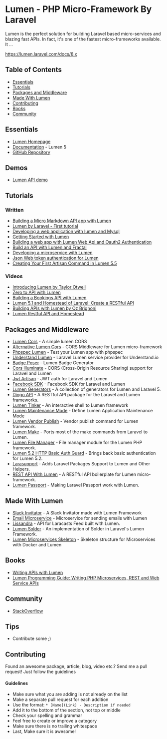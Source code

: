# Lumen - PHP Micro-Framework By Laravel

Lumen is the perfect solution for building Laravel based micro-services and blazing fast APIs. In fact, it's one of the fastest micro-frameworks available. It ...


https://lumen.laravel.com/docs/8.x

 
[](#table-of-contents)Table of Contents
---------------------------------------

*   [Essentials](#essentials)
*   [Tutorials](#tutorials)
*   [Packages and Middleware](#packages-and-middleware)
*   [Made With Lumen](#made-with-lumen)
*   [Contributing](#contributing)
*   [Books](#books)
*   [Community](#community)

[](#essentials)Essentials
-------------------------

*   [Lumen Homepage](https://lumen.laravel.com/)
*   [Documentation](https://lumen.laravel.com/docs/5.2) - Lumen 5
*   [GitHub Repository](https://github.com/laravel/lumen)

[](#demos)Demos
---------------

*   [Lumen API demo](https://github.com/liyu001989/lumen-api-demo)

[](#tutorials)Tutorials
-----------------------

### [](#written)Written

*   [Building a Micro Markdown API app with Lumen](http://www.sitepoint.com/building-micro-markdown-api-app-lumen/)
*   [Lumen by Laravel - First tutorial](https://www.codetutorial.io/lumen-first-tutorial/)
*   [Developing a web application with lumen and Mysql](http://loige.co/developing-a-web-application-with-lumen-and-mysql/)
*   [Getting Started with Lumen](http://wern-ancheta.com/blog/2015/05/09/getting-started-with-lumen/)
*   [Building a web app with Lumen Web Api and Oauth2 Authentication](http://esbenp.github.io/2015/05/26/lumen-web-api-oauth-2-authentication/)
*   [Build an API with Lumen and Fractal](http://laravelista.com/build-an-api-with-lumen-and-fractal/)
*   [Developing a microservice with Lumen](http://goodheads.io/2015/06/19/developing-a-micro-service-with-lumen/)
*   [Json Web token authentication for Lumen](https://laravelista.com/posts/json-web-token-authentication-for-lumen)
*   [Creating Your First Artisan Command in Lumen 5.5](https://www.codementor.io/seyiadeleke42/creating-your-first-artisan-command-in-lumen-5-5-cvi59gmgl)

### [](#videos)Videos

*   [Introducing Lumen by Taylor Otwell](https://laracasts.com/lessons/introducing-lumen)
*   [Zero to API with Lumen](https://www.youtube.com/watch?v=ZetUes4lygA)
*   [Building a Bookings API with Lumen](https://www.youtube.com/watch?v=oENnw5BxKvA)
*   [Lumen 5.1 and Homestead of Laravel: Create a RESTful API](https://www.youtube.com/watch?v=BV7rmvPJZQk)
*   [Building APIs with Lumen by Oz Brignoni](https://www.youtube.com/watch?v=br2O_WDXaKk)
*   [Lumen Restful API and Homestead](https://www.udemy.com/lumen-restful-api-and-homestead-for-lumen-by-laravel-and-php/)

[](#packages-and-middleware)Packages and Middleware
---------------------------------------------------

*   [Lumen Cors](https://github.com/vluzrmos/lumen-cors) - A simple lumen CORS
*   [Alternative Lumen Cors](https://github.com/palanik/lumen-cors) - CORS Middleware for Lumen micro-framework
*   [Phpspec Lumen](https://github.com/pmartelletti/phpspec-lumen) - Test your Lumen app with phpspec
*   [Understand Lumen](https://github.com/understand/understand-lumen) - Laravel Lumen service provider for Understand.io
*   [Badge Poser](https://github.com/vluzrmos/laravel-badge-poser) - Lumen Badge Generator
*   [Cors Illuminate](https://github.com/neomerx/cors-illuminate) - CORS (Cross-Origin Resource Sharing) support for Laravel and Lumen
*   [Jwt Artisan](https://github.com/generationtux/jwt-artisan) - JWT auth for Laravel and Lumen
*   [Facebook SDK](https://github.com/SammyK/LaravelFacebookSdk) - Facebook SDK for Laravel and Lumen
*   [Lumen Generators](https://github.com/webNeat/lumen-generators) - A collection of generators for Lumen and Laravel 5.
*   [Dingo API](https://github.com/dingo/api) - A RESTful API package for the Laravel and Lumen frameworks.
*   [Lumen Tinker](https://github.com/vluzrmos/lumen-tinker) - An interactive shell to Lumen framework
*   [Lumen Maintenance Mode](https://github.com/rdehnhardt/lumen-maintenance-mode) - Define Lumen Application Maintenance Mode
*   [Lumen Vendor Publish](https://github.com/laravelista/lumen-vendor-publish) - Vendor publish command for Lumen framework.
*   [Lumen Make](https://github.com/michaelbonds/lumen-make) - Ports most of the make commands from Laravel to Lumen.
*   [Lumen File Manager](https://github.com/nordsoftware/lumen-file-manager) - File manager module for the Lumen PHP framework.
*   [Lumen 5.2 HTTP Basic Auth Guard](https://github.com/arubacao/http-basic-auth-guard) - Brings back basic authentication for Lumen 5.2.
*   [Larasupport](https://github.com/irazasyed/larasupport) - Adds Laravel Packages Support to Lumen and Other Helpers.
*   [REST API With Lumen](https://github.com/hasib32/rest-api-with-lumen) - A RESTful API boilerplate for Lumen micro-framework.
*   [Lumen Passport](https://github.com/dusterio/lumen-passport) - Making Laravel Passport work with Lumen.

[](#made-with-lumen)Made With Lumen
-----------------------------------

*   [Slack Invitator](https://github.com/vluzrmos/lumen-slackin) - A Slack Invitator made with Lumen Framework
*   [Email Microservice](https://github.com/rlacerda83/lumen-email-microservice) - Microservice for sending emails with Lumen
*   [Lissandra](https://github.com/laravelista/Lissandra) - API for Laracasts Feed built with Lumen.
*   [Lumen Solder](https://github.com/TechnicPack/LumenSolder) - An implementation of Solder in Laravel's Lumen Framework.
*   [Lumen Microservices Skeleton](https://github.com/FabrizioCafolla/microservice-lumen) - Skeleton structure for Microservices with Docker and Lumen

[](#books)Books
---------------

*   [Writing APIs with Lumen](https://leanpub.com/lumen-apis)
*   [Lumen Programming Guide: Writing PHP Microservices, REST and Web Service APIs](https://www.amazon.com/Lumen-Programming-Guide-Writing-Microservices/dp/1484221869/ref=sr_1_1?ie=UTF8&qid=1536504679&sr=8-1&keywords=lumen+programming)

[](#community)Community
-----------------------

*   [StackOverflow](http://stackoverflow.com/questions/tagged/lumen)

[](#tips)Tips
-------------

*   Contribute some ;)

[](#contributing)Contributing
-----------------------------

Found an awesome package, article, blog, video etc.? Send me a pull request! Just follow the guidelines

#### [](#guidelines)Guidelines

*   Make sure what you are adding is not already on the list
*   Make a separate pull request for each addition
*   Use the format: `* [Name](Link) - Description if needed`
*   Add it to the bottom of the section, not top or middle
*   Check your spelling and grammar
*   Feel free to create or improve a category
*   Make sure there is no trailing whitespace
*   Last, Make sure it is awesome!

 